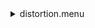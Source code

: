 <details><summary>distortion.menu</summary><blockquote><pre><details><summary>distortion.cbk</summary><blockquote><pre><details><summary>setupDark.rcp</summary><blockquote><pre>$${\color{red}  shut	in }$$
The above code block covers:0.00 minutes of camera integration + hardware moves and overhead</pre></blockquote></details><details><summary>dark_01wave_1beam_16sums_10rep_BOTH.rcp</summary><blockquote><pre>$${\color{red}  shut	in }$$
$${\color{red}  data	rcam	both	656.28	16 }$$
$${\color{red}  data	rcam	both	656.28	16 }$$
$${\color{red}  data	rcam	both	656.28	16 }$$
$${\color{red}  data	rcam	both	656.28	16 }$$
$${\color{red}  data	rcam	both	656.28	16 }$$
$${\color{red}  data	rcam	both	656.28	16 }$$
$${\color{red}  data	rcam	both	656.28	16 }$$
$${\color{red}  data	rcam	both	656.28	16 }$$
$${\color{red}  data	rcam	both	656.28	16 }$$
$${\color{red}  data	rcam	both	656.28	16 }$$
The above code block covers:0.90 minutes of camera integration + hardware moves and overhead</pre></blockquote></details><details><summary>setupFlat.rcp</summary><blockquote><pre>$${\color{red}  diffuser  in }$$
$${\color{red}  cover out }$$
$${\color{red}  occ		out }$$
$${\color{red}  shut	out }$$
$${\color{red}  calib	out }$$
The above code block covers:0.00 minutes of camera integration + hardware moves and overhead</pre></blockquote></details><details><summary>setupFlat.rcp</summary><blockquote><pre>$${\color{red}  diffuser  in }$$
$${\color{red}  cover out }$$
$${\color{red}  occ		out }$$
$${\color{red}  shut	out }$$
$${\color{red}  calib	out }$$
The above code block covers:0.00 minutes of camera integration + hardware moves and overhead</pre></blockquote></details><details><summary>637_FW.rcp</summary><blockquote><pre>$${\color{red}  prefilterrange 637 }$$
The above code block covers:0.00 minutes of camera integration + hardware moves and overhead</pre></blockquote></details><details><summary>637_01wave_2beam_16sums_16rep_BOTH.rcp</summary><blockquote><pre>$${\color{red}  data	rcam	both	637.40	16 }$$
$${\color{red}  data	tcam	both	637.40	16 }$$
$${\color{red}  data	rcam	both	637.40	16 }$$
$${\color{red}  data	tcam	both	637.40	16 }$$
$${\color{red}  data	rcam	both	637.40	16 }$$
$${\color{red}  data	tcam	both	637.40	16 }$$
$${\color{red}  data	rcam	both	637.40	16 }$$
$${\color{red}  data	tcam	both	637.40	16 }$$
$${\color{red}  data	rcam	both	637.40	16 }$$
$${\color{red}  data	tcam	both	637.40	16 }$$
$${\color{red}  data	rcam	both	637.40	16 }$$
$${\color{red}  data	tcam	both	637.40	16 }$$
$${\color{red}  data	rcam	both	637.40	16 }$$
$${\color{red}  data	tcam	both	637.40	16 }$$
$${\color{red}  data	rcam	both	637.40	16 }$$
$${\color{red}  data	tcam	both	637.40	16 }$$
$${\color{red}  data	rcam	both	637.40	16 }$$
$${\color{red}  data	tcam	both	637.40	16 }$$
$${\color{red}  data	rcam	both	637.40	16 }$$
$${\color{red}  data	tcam	both	637.40	16 }$$
$${\color{red}  data	rcam	both	637.40	16 }$$
$${\color{red}  data	tcam	both	637.40	16 }$$
$${\color{red}  data	rcam	both	637.40	16 }$$
$${\color{red}  data	tcam	both	637.40	16 }$$
$${\color{red}  data	rcam	both	637.40	16 }$$
$${\color{red}  data	tcam	both	637.40	16 }$$
$${\color{red}  data	rcam	both	637.40	16 }$$
$${\color{red}  data	tcam	both	637.40	16 }$$
$${\color{red}  data	rcam	both	637.40	16 }$$
$${\color{red}  data	tcam	both	637.40	16 }$$
$${\color{red}  data	rcam	both	637.40	16 }$$
$${\color{red}  data	tcam	both	637.40	16 }$$
The above code block covers:2.89 minutes of camera integration + hardware moves and overhead</pre></blockquote></details><details><summary>670_FW.rcp</summary><blockquote><pre>$${\color{red}  prefilterrange 670 }$$
The above code block covers:0.00 minutes of camera integration + hardware moves and overhead</pre></blockquote></details><details><summary>637_01wave_2beam_16sums_16rep_BOTH.rcp</summary><blockquote><pre>$${\color{red}  data	rcam	both	637.40	16 }$$
$${\color{red}  data	tcam	both	637.40	16 }$$
$${\color{red}  data	rcam	both	637.40	16 }$$
$${\color{red}  data	tcam	both	637.40	16 }$$
$${\color{red}  data	rcam	both	637.40	16 }$$
$${\color{red}  data	tcam	both	637.40	16 }$$
$${\color{red}  data	rcam	both	637.40	16 }$$
$${\color{red}  data	tcam	both	637.40	16 }$$
$${\color{red}  data	rcam	both	637.40	16 }$$
$${\color{red}  data	tcam	both	637.40	16 }$$
$${\color{red}  data	rcam	both	637.40	16 }$$
$${\color{red}  data	tcam	both	637.40	16 }$$
$${\color{red}  data	rcam	both	637.40	16 }$$
$${\color{red}  data	tcam	both	637.40	16 }$$
$${\color{red}  data	rcam	both	637.40	16 }$$
$${\color{red}  data	tcam	both	637.40	16 }$$
$${\color{red}  data	rcam	both	637.40	16 }$$
$${\color{red}  data	tcam	both	637.40	16 }$$
$${\color{red}  data	rcam	both	637.40	16 }$$
$${\color{red}  data	tcam	both	637.40	16 }$$
$${\color{red}  data	rcam	both	637.40	16 }$$
$${\color{red}  data	tcam	both	637.40	16 }$$
$${\color{red}  data	rcam	both	637.40	16 }$$
$${\color{red}  data	tcam	both	637.40	16 }$$
$${\color{red}  data	rcam	both	637.40	16 }$$
$${\color{red}  data	tcam	both	637.40	16 }$$
$${\color{red}  data	rcam	both	637.40	16 }$$
$${\color{red}  data	tcam	both	637.40	16 }$$
$${\color{red}  data	rcam	both	637.40	16 }$$
$${\color{red}  data	tcam	both	637.40	16 }$$
$${\color{red}  data	rcam	both	637.40	16 }$$
$${\color{red}  data	tcam	both	637.40	16 }$$
The above code block covers:2.89 minutes of camera integration + hardware moves and overhead</pre></blockquote></details><details><summary>706_FW.rcp</summary><blockquote><pre>$${\color{red}  prefilterrange 706 }$$
The above code block covers:0.00 minutes of camera integration + hardware moves and overhead</pre></blockquote></details><details><summary>706_01wave_2beam_16sums_16rep_BOTH.rcp</summary><blockquote><pre>$${\color{red}  data	rcam	both	706.20	16 }$$
$${\color{red}  data	tcam	both	706.20	16 }$$
$${\color{red}  data	rcam	both	706.20	16 }$$
$${\color{red}  data	tcam	both	706.20	16 }$$
$${\color{red}  data	rcam	both	706.20	16 }$$
$${\color{red}  data	tcam	both	706.20	16 }$$
$${\color{red}  data	rcam	both	706.20	16 }$$
$${\color{red}  data	tcam	both	706.20	16 }$$
$${\color{red}  data	rcam	both	706.20	16 }$$
$${\color{red}  data	tcam	both	706.20	16 }$$
$${\color{red}  data	rcam	both	706.20	16 }$$
$${\color{red}  data	tcam	both	706.20	16 }$$
$${\color{red}  data	rcam	both	706.20	16 }$$
$${\color{red}  data	tcam	both	706.20	16 }$$
$${\color{red}  data	rcam	both	706.20	16 }$$
$${\color{red}  data	tcam	both	706.20	16 }$$
$${\color{red}  data	rcam	both	706.20	16 }$$
$${\color{red}  data	tcam	both	706.20	16 }$$
$${\color{red}  data	rcam	both	706.20	16 }$$
$${\color{red}  data	tcam	both	706.20	16 }$$
$${\color{red}  data	rcam	both	706.20	16 }$$
$${\color{red}  data	tcam	both	706.20	16 }$$
$${\color{red}  data	rcam	both	706.20	16 }$$
$${\color{red}  data	tcam	both	706.20	16 }$$
$${\color{red}  data	rcam	both	706.20	16 }$$
$${\color{red}  data	tcam	both	706.20	16 }$$
$${\color{red}  data	rcam	both	706.20	16 }$$
$${\color{red}  data	tcam	both	706.20	16 }$$
$${\color{red}  data	rcam	both	706.20	16 }$$
$${\color{red}  data	tcam	both	706.20	16 }$$
$${\color{red}  data	rcam	both	706.20	16 }$$
$${\color{red}  data	tcam	both	706.20	16 }$$
The above code block covers:2.89 minutes of camera integration + hardware moves and overhead</pre></blockquote></details><details><summary>761_FW.rcp</summary><blockquote><pre>$${\color{red}  prefilterrange 761 }$$
The above code block covers:0.00 minutes of camera integration + hardware moves and overhead</pre></blockquote></details><details><summary>706_01wave_2beam_16sums_16rep_BOTH.rcp</summary><blockquote><pre>$${\color{red}  data	rcam	both	706.20	16 }$$
$${\color{red}  data	tcam	both	706.20	16 }$$
$${\color{red}  data	rcam	both	706.20	16 }$$
$${\color{red}  data	tcam	both	706.20	16 }$$
$${\color{red}  data	rcam	both	706.20	16 }$$
$${\color{red}  data	tcam	both	706.20	16 }$$
$${\color{red}  data	rcam	both	706.20	16 }$$
$${\color{red}  data	tcam	both	706.20	16 }$$
$${\color{red}  data	rcam	both	706.20	16 }$$
$${\color{red}  data	tcam	both	706.20	16 }$$
$${\color{red}  data	rcam	both	706.20	16 }$$
$${\color{red}  data	tcam	both	706.20	16 }$$
$${\color{red}  data	rcam	both	706.20	16 }$$
$${\color{red}  data	tcam	both	706.20	16 }$$
$${\color{red}  data	rcam	both	706.20	16 }$$
$${\color{red}  data	tcam	both	706.20	16 }$$
$${\color{red}  data	rcam	both	706.20	16 }$$
$${\color{red}  data	tcam	both	706.20	16 }$$
$${\color{red}  data	rcam	both	706.20	16 }$$
$${\color{red}  data	tcam	both	706.20	16 }$$
$${\color{red}  data	rcam	both	706.20	16 }$$
$${\color{red}  data	tcam	both	706.20	16 }$$
$${\color{red}  data	rcam	both	706.20	16 }$$
$${\color{red}  data	tcam	both	706.20	16 }$$
$${\color{red}  data	rcam	both	706.20	16 }$$
$${\color{red}  data	tcam	both	706.20	16 }$$
$${\color{red}  data	rcam	both	706.20	16 }$$
$${\color{red}  data	tcam	both	706.20	16 }$$
$${\color{red}  data	rcam	both	706.20	16 }$$
$${\color{red}  data	tcam	both	706.20	16 }$$
$${\color{red}  data	rcam	both	706.20	16 }$$
$${\color{red}  data	tcam	both	706.20	16 }$$
The above code block covers:2.89 minutes of camera integration + hardware moves and overhead</pre></blockquote></details><details><summary>789_FW.rcp</summary><blockquote><pre>$${\color{red}  prefilterrange 789 }$$
The above code block covers:0.00 minutes of camera integration + hardware moves and overhead</pre></blockquote></details><details><summary>789_01wave_2beam_16sums_16rep_BOTH.rcp</summary><blockquote><pre>$${\color{red}  data	rcam	both	789.40	16 }$$
$${\color{red}  data	tcam	both	789.40	16 }$$
$${\color{red}  data	rcam	both	789.40	16 }$$
$${\color{red}  data	tcam	both	789.40	16 }$$
$${\color{red}  data	rcam	both	789.40	16 }$$
$${\color{red}  data	tcam	both	789.40	16 }$$
$${\color{red}  data	rcam	both	789.40	16 }$$
$${\color{red}  data	tcam	both	789.40	16 }$$
$${\color{red}  data	rcam	both	789.40	16 }$$
$${\color{red}  data	tcam	both	789.40	16 }$$
$${\color{red}  data	rcam	both	789.40	16 }$$
$${\color{red}  data	tcam	both	789.40	16 }$$
$${\color{red}  data	rcam	both	789.40	16 }$$
$${\color{red}  data	tcam	both	789.40	16 }$$
$${\color{red}  data	rcam	both	789.40	16 }$$
$${\color{red}  data	tcam	both	789.40	16 }$$
$${\color{red}  data	rcam	both	789.40	16 }$$
$${\color{red}  data	tcam	both	789.40	16 }$$
$${\color{red}  data	rcam	both	789.40	16 }$$
$${\color{red}  data	tcam	both	789.40	16 }$$
$${\color{red}  data	rcam	both	789.40	16 }$$
$${\color{red}  data	tcam	both	789.40	16 }$$
$${\color{red}  data	rcam	both	789.40	16 }$$
$${\color{red}  data	tcam	both	789.40	16 }$$
$${\color{red}  data	rcam	both	789.40	16 }$$
$${\color{red}  data	tcam	both	789.40	16 }$$
$${\color{red}  data	rcam	both	789.40	16 }$$
$${\color{red}  data	tcam	both	789.40	16 }$$
$${\color{red}  data	rcam	both	789.40	16 }$$
$${\color{red}  data	tcam	both	789.40	16 }$$
$${\color{red}  data	rcam	both	789.40	16 }$$
$${\color{red}  data	tcam	both	789.40	16 }$$
The above code block covers:2.89 minutes of camera integration + hardware moves and overhead</pre></blockquote></details><details><summary>802_FW.rcp</summary><blockquote><pre>$${\color{red}  prefilterrange 802 }$$
The above code block covers:0.00 minutes of camera integration + hardware moves and overhead</pre></blockquote></details><details><summary>802_01wave_2beam_16sums_16rep_BOTH.rcp</summary><blockquote><pre>$${\color{red}  data	rcam	both	802.41	16 }$$
$${\color{red}  data	tcam	both	802.41	16 }$$
$${\color{red}  data	rcam	both	802.41	16 }$$
$${\color{red}  data	tcam	both	802.41	16 }$$
$${\color{red}  data	rcam	both	802.41	16 }$$
$${\color{red}  data	tcam	both	802.41	16 }$$
$${\color{red}  data	rcam	both	802.41	16 }$$
$${\color{red}  data	tcam	both	802.41	16 }$$
$${\color{red}  data	rcam	both	802.41	16 }$$
$${\color{red}  data	tcam	both	802.41	16 }$$
$${\color{red}  data	rcam	both	802.41	16 }$$
$${\color{red}  data	tcam	both	802.41	16 }$$
$${\color{red}  data	rcam	both	802.41	16 }$$
$${\color{red}  data	tcam	both	802.41	16 }$$
$${\color{red}  data	rcam	both	802.41	16 }$$
$${\color{red}  data	tcam	both	802.41	16 }$$
$${\color{red}  data	rcam	both	802.41	16 }$$
$${\color{red}  data	tcam	both	802.41	16 }$$
$${\color{red}  data	rcam	both	802.41	16 }$$
$${\color{red}  data	tcam	both	802.41	16 }$$
$${\color{red}  data	rcam	both	802.41	16 }$$
$${\color{red}  data	tcam	both	802.41	16 }$$
$${\color{red}  data	rcam	both	802.41	16 }$$
$${\color{red}  data	tcam	both	802.41	16 }$$
$${\color{red}  data	rcam	both	802.41	16 }$$
$${\color{red}  data	tcam	both	802.41	16 }$$
$${\color{red}  data	rcam	both	802.41	16 }$$
$${\color{red}  data	tcam	both	802.41	16 }$$
$${\color{red}  data	rcam	both	802.41	16 }$$
$${\color{red}  data	tcam	both	802.41	16 }$$
$${\color{red}  data	rcam	both	802.41	16 }$$
$${\color{red}  data	tcam	both	802.41	16 }$$
The above code block covers:2.89 minutes of camera integration + hardware moves and overhead</pre></blockquote></details><details><summary>991_FW.rcp</summary><blockquote><pre>$${\color{red}  prefilterrange 991 }$$
The above code block covers:0.00 minutes of camera integration + hardware moves and overhead</pre></blockquote></details><details><summary>991_01wave_2beam_16sums_16rep_BOTH.rcp</summary><blockquote><pre>$${\color{red}  data	rcam	both	991.26	16 }$$
$${\color{red}  data	tcam	both	991.26	16 }$$
$${\color{red}  data	rcam	both	991.26	16 }$$
$${\color{red}  data	tcam	both	991.26	16 }$$
$${\color{red}  data	rcam	both	991.26	16 }$$
$${\color{red}  data	tcam	both	991.26	16 }$$
$${\color{red}  data	rcam	both	991.26	16 }$$
$${\color{red}  data	tcam	both	991.26	16 }$$
$${\color{red}  data	rcam	both	991.26	16 }$$
$${\color{red}  data	tcam	both	991.26	16 }$$
$${\color{red}  data	rcam	both	991.26	16 }$$
$${\color{red}  data	tcam	both	991.26	16 }$$
$${\color{red}  data	rcam	both	991.26	16 }$$
$${\color{red}  data	tcam	both	991.26	16 }$$
$${\color{red}  data	rcam	both	991.26	16 }$$
$${\color{red}  data	tcam	both	991.26	16 }$$
$${\color{red}  data	rcam	both	991.26	16 }$$
$${\color{red}  data	tcam	both	991.26	16 }$$
$${\color{red}  data	rcam	both	991.26	16 }$$
$${\color{red}  data	tcam	both	991.26	16 }$$
$${\color{red}  data	rcam	both	991.26	16 }$$
$${\color{red}  data	tcam	both	991.26	16 }$$
$${\color{red}  data	rcam	both	991.26	16 }$$
$${\color{red}  data	tcam	both	991.26	16 }$$
$${\color{red}  data	rcam	both	991.26	16 }$$
$${\color{red}  data	tcam	both	991.26	16 }$$
$${\color{red}  data	rcam	both	991.26	16 }$$
$${\color{red}  data	tcam	both	991.26	16 }$$
$${\color{red}  data	rcam	both	991.26	16 }$$
$${\color{red}  data	tcam	both	991.26	16 }$$
$${\color{red}  data	rcam	both	991.26	16 }$$
$${\color{red}  data	tcam	both	991.26	16 }$$
The above code block covers:2.89 minutes of camera integration + hardware moves and overhead</pre></blockquote></details><details><summary>1074_FW.rcp</summary><blockquote><pre>$${\color{red}  prefilterrange 1074 }$$
The above code block covers:0.00 minutes of camera integration + hardware moves and overhead</pre></blockquote></details><details><summary>1074_01wave_2beam_16sums_16rep_BOTH.rcp</summary><blockquote><pre>$${\color{red}  data	rcam	both	1074.70	16 }$$
$${\color{red}  data	tcam	both	1074.70	16 }$$
$${\color{red}  data	rcam	both	1074.70	16 }$$
$${\color{red}  data	tcam	both	1074.70	16 }$$
$${\color{red}  data	rcam	both	1074.70	16 }$$
$${\color{red}  data	tcam	both	1074.70	16 }$$
$${\color{red}  data	rcam	both	1074.70	16 }$$
$${\color{red}  data	tcam	both	1074.70	16 }$$
$${\color{red}  data	rcam	both	1074.70	16 }$$
$${\color{red}  data	tcam	both	1074.70	16 }$$
$${\color{red}  data	rcam	both	1074.70	16 }$$
$${\color{red}  data	tcam	both	1074.70	16 }$$
$${\color{red}  data	rcam	both	1074.70	16 }$$
$${\color{red}  data	tcam	both	1074.70	16 }$$
$${\color{red}  data	rcam	both	1074.70	16 }$$
$${\color{red}  data	tcam	both	1074.70	16 }$$
$${\color{red}  data	rcam	both	1074.70	16 }$$
$${\color{red}  data	tcam	both	1074.70	16 }$$
$${\color{red}  data	rcam	both	1074.70	16 }$$
$${\color{red}  data	tcam	both	1074.70	16 }$$
$${\color{red}  data	rcam	both	1074.70	16 }$$
$${\color{red}  data	tcam	both	1074.70	16 }$$
$${\color{red}  data	rcam	both	1074.70	16 }$$
$${\color{red}  data	tcam	both	1074.70	16 }$$
$${\color{red}  data	rcam	both	1074.70	16 }$$
$${\color{red}  data	tcam	both	1074.70	16 }$$
$${\color{red}  data	rcam	both	1074.70	16 }$$
$${\color{red}  data	tcam	both	1074.70	16 }$$
$${\color{red}  data	rcam	both	1074.70	16 }$$
$${\color{red}  data	tcam	both	1074.70	16 }$$
$${\color{red}  data	rcam	both	1074.70	16 }$$
$${\color{red}  data	tcam	both	1074.70	16 }$$
The above code block covers:2.89 minutes of camera integration + hardware moves and overhead</pre></blockquote></details><details><summary>1079_FW.rcp</summary><blockquote><pre>$${\color{red}  prefilterrange 1079 }$$
The above code block covers:0.00 minutes of camera integration + hardware moves and overhead</pre></blockquote></details><details><summary>1079_01wave_2beam_16sums_16rep_BOTH.rcp</summary><blockquote><pre>$${\color{red}  data	rcam	both	1079.80	16 }$$
$${\color{red}  data	tcam	both	1079.80	16 }$$
$${\color{red}  data	rcam	both	1079.80	16 }$$
$${\color{red}  data	tcam	both	1079.80	16 }$$
$${\color{red}  data	rcam	both	1079.80	16 }$$
$${\color{red}  data	tcam	both	1079.80	16 }$$
$${\color{red}  data	rcam	both	1079.80	16 }$$
$${\color{red}  data	tcam	both	1079.80	16 }$$
$${\color{red}  data	rcam	both	1079.80	16 }$$
$${\color{red}  data	tcam	both	1079.80	16 }$$
$${\color{red}  data	rcam	both	1079.80	16 }$$
$${\color{red}  data	tcam	both	1079.80	16 }$$
$${\color{red}  data	rcam	both	1079.80	16 }$$
$${\color{red}  data	tcam	both	1079.80	16 }$$
$${\color{red}  data	rcam	both	1079.80	16 }$$
$${\color{red}  data	tcam	both	1079.80	16 }$$
$${\color{red}  data	rcam	both	1079.80	16 }$$
$${\color{red}  data	tcam	both	1079.80	16 }$$
$${\color{red}  data	rcam	both	1079.80	16 }$$
$${\color{red}  data	tcam	both	1079.80	16 }$$
$${\color{red}  data	rcam	both	1079.80	16 }$$
$${\color{red}  data	tcam	both	1079.80	16 }$$
$${\color{red}  data	rcam	both	1079.80	16 }$$
$${\color{red}  data	tcam	both	1079.80	16 }$$
$${\color{red}  data	rcam	both	1079.80	16 }$$
$${\color{red}  data	tcam	both	1079.80	16 }$$
$${\color{red}  data	rcam	both	1079.80	16 }$$
$${\color{red}  data	tcam	both	1079.80	16 }$$
$${\color{red}  data	rcam	both	1079.80	16 }$$
$${\color{red}  data	tcam	both	1079.80	16 }$$
$${\color{red}  data	rcam	both	1079.80	16 }$$
$${\color{red}  data	tcam	both	1079.80	16 }$$
The above code block covers:2.89 minutes of camera integration + hardware moves and overhead</pre></blockquote></details><details><summary>setupDark.rcp</summary><blockquote><pre>$${\color{red}  shut	in }$$
The above code block covers:0.00 minutes of camera integration + hardware moves and overhead</pre></blockquote></details>The above code block covers:26.92 minutes of camera integration + hardware moves and overhead</pre></blockquote></details></pre></blockquote></details>